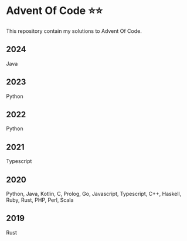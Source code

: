 # Advent Of Code ⭐⭐

This repository contain my solutions to Advent Of Code.

## 2024

Java

## 2023

Python

## 2022

Python

## 2021

Typescript

## 2020

Python, Java, Kotlin, C, Prolog, Go, Javascript, Typescript, C++, Haskell, Ruby, Rust, PHP, Perl, Scala

## 2019

Rust
